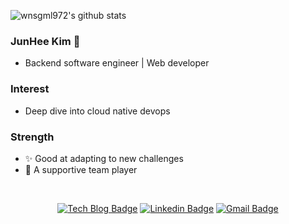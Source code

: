 ![wnsgml972's github stats](https://github-readme-stats.vercel.app/api?username=wnsgml972&show_icons=true&theme=tokyonight)

<!--
**wnsgml972/wnsgml972** is a ✨ _special_ ✨ repository because its `README.md` (this file) appears on your GitHub profile.

Here are some ideas to get you started:

### Comments

- Hi there 👋
- 🔭 I’m currently working on ...
- 🌱 I’m currently learning ...
- 👯 I’m looking to collaborate on ...
- 🤔 I’m looking for help with ...
- 💬 Ask me about ...
- 📫 How to reach me: ...
- 😄 Pronouns: ...
- ⚡ Fun fact: ...

### Badge

- [![Tech Blog Badge](http://img.shields.io/badge/-Tech%20blog-black?style=flat-square&logo=github&link=https://wnsgml972.github.io/)](https://wnsgml972.github.io/)
- [![Linkedin Badge](https://img.shields.io/badge/-LinkedIn-blue?style=flat-square&logo=Linkedin&logoColor=white&link=https://www.linkedin.com/in/junhee-kim-252376167/)](https://www.linkedin.com/in/junhee-kim-252376167/)
- [![Gmail Badge](https://img.shields.io/badge/Gmail-d14836?style=flat-square&logo=Gmail&logoColor=white&link=mailto:wnsgml972@gmail.com)](mailto:wnsgml972@gmail.com)
- [![Youtube Badge](https://img.shields.io/badge/Youtube-ff0000?style=flat-square&logo=youtube&link=https://www.youtube.com/c/kyleschool)](https://www.youtube.com/c/kyleschool)
- [![Facebook Badge](https://img.shields.io/badge/facebook-1877f2?style=flat-square&logo=facebook&logoColor=white&link=https://www.facebook.com/zzsza)](https://www.facebook.com/zzsza)
-->

### JunHee Kim 👋

* Backend software engineer | Web developer

### Interest

* Deep dive into cloud native devops
<!--
* Become a full-stack developer
-->

### Strength

* ✨ Good at adapting to new challenges
* 👯 A supportive team player

<br/>

<div align=center>
  
[![Tech Blog Badge](http://img.shields.io/badge/-Tech%20blog-black?style=flat-square&logo=github&link=https://wnsgml972.github.io/)](https://wnsgml972.github.io/)
[![Linkedin Badge](https://img.shields.io/badge/-LinkedIn-blue?style=flat-square&logo=Linkedin&logoColor=white&link=https://www.linkedin.com/in/junhee-kim-252376167/)](https://www.linkedin.com/in/junhee-kim-252376167/)
[![Gmail Badge](https://img.shields.io/badge/Gmail-d14836?style=flat-square&logo=Gmail&logoColor=white&link=mailto:wnsgml972@gmail.com)](mailto:wnsgml972@gmail.com)

</div>
